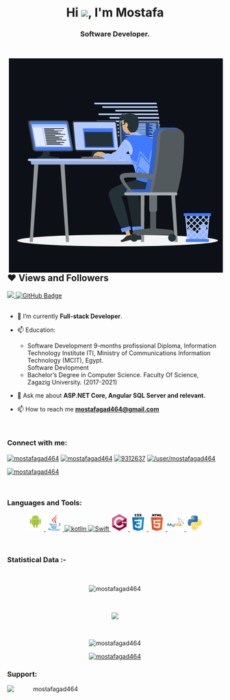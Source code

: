 <h1 align="center">Hi <img src="https://raw.githubusercontent.com/MartinHeinz/MartinHeinz/master/wave.gif" width="30px">, I'm Mostafa</h1>
<h3 align="center">Software Developer.</h3>


<br>


<p align="center"><img align="right" src="https://github.com/mostafagad464/mostafagad464/blob/main/animation_500_kxa883sd.gif" alt="adam-pw" /></p>

## ❤ Views and Followers
<a href="https://github.com/mostafagad464/github-profile-views-counter">
    <img src="https://komarev.com/ghpvc/?username=mostafagad464"> </a>
<a href="https://github.com/mostafagad464?tab=followers"><img src="https://img.shields.io/github/followers/mostafagad464?label=Followers&style=social" alt="GitHub Badge"></a>
<br><br>



- 🌱 I’m currently **Full-stack Developer**.

- 📫	Education: 
    - Software Development 9-months profissional Diploma, Information Technology Institute ITI, 
      Ministry of Communications Information Technology (MCIT), Egypt.  
      Software Devlopment
    - Bachelor’s Degree in Computer Science.
      Faculty Of Science, Zagazig University. (2017-2021)

- 💬 Ask me about **ASP.NET Core, Angular SQL Server and relevant.**
- 📫 How to reach me **mostafagad464@gmail.com**



<br>

<h3 align="left">Connect with me:</h3>
<p align="left">
<a href="https://twitter.com/mostafagad464" target="blank"><img align="center" src="https://raw.githubusercontent.com/rahuldkjain/github-profile-readme-generator/master/src/images/icons/Social/twitter.svg" alt="mostafagad464" height="30" width="40" /></a>
<a href="https://linkedin.com/in/mostafagad464" target="blank"><img align="center" src="https://raw.githubusercontent.com/rahuldkjain/github-profile-readme-generator/master/src/images/icons/Social/linked-in-alt.svg" alt="mostafagad464" height="30" width="40" /></a>
<a href="https://stackoverflow.com/users/9312637" target="blank"><img align="center" src="https://raw.githubusercontent.com/rahuldkjain/github-profile-readme-generator/master/src/images/icons/Social/stack-overflow.svg" alt="9312637" height="30" width="40" /></a>
<a href="https://auth.geeksforgeeks.org/user//user/mostafagad464" target="blank"><img align="center" src="https://raw.githubusercontent.com/rahuldkjain/github-profile-readme-generator/master/src/images/icons/Social/geeks-for-geeks.svg" alt="/user/mostafagad464" height="30" width="40" /></a>
<p align="left"> <a href="https://twitter.com/mostafagad464" target="blank"><img src="https://img.shields.io/twitter/follow/mostafagad464?logo=twitter&style=for-the-badge" alt="mostafagad464" /></a> </p>
</p>

<br>
<h3 align="left">Languages and Tools:</h3>
<p align="center"> <a href="https://developer.android.com" target="_blank" rel="noreferrer"> <img
      src="https://raw.githubusercontent.com/devicons/devicon/master/icons/android/android-original-wordmark.svg"
      alt="android" width="40" height="40" />
       </a>
        <a href="https://www.java.com" target="_blank" rel="noreferrer"> <img
      src="https://raw.githubusercontent.com/devicons/devicon/master/icons/java/java-original.svg" alt="java" width="40"
      height="40" /> </a> 
        <a href="https://kotlinlang.org" target="_blank" rel="noreferrer">
    <img src="https://www.vectorlogo.zone/logos/kotlinlang/kotlinlang-icon.svg" alt="kotlin" width="40" height="40" />
  </a>
       <a href="https://www.apple.com/eg/" target="_blank" rel="noreferrer"> <img
      src="https://camo.githubusercontent.com/ca12405560eda1428010c0094efcf0ef2e9f2339e6f6c6e08b9dc0a12c97ca25/68747470733a2f2f73776966742e6f72672f6173736574732f696d616765732f73776966742e737667"
      alt="Swift" width="100" height="40" /> </a>
      <a href="https://www.w3schools.com/cpp/" target="_blank" rel="noreferrer">
    <img src="https://raw.githubusercontent.com/devicons/devicon/master/icons/cplusplus/cplusplus-original.svg"
      alt="cplusplus" width="40" height="40" /> </a> <a href="https://www.w3schools.com/css/" target="_blank"
    rel="noreferrer"> <img
      src="https://raw.githubusercontent.com/devicons/devicon/master/icons/css3/css3-original-wordmark.svg" alt="css3"
      width="40" height="40" /> </a> <a href="https://www.w3.org/html/" target="_blank" rel="noreferrer"> <img
      src="https://raw.githubusercontent.com/devicons/devicon/master/icons/html5/html5-original-wordmark.svg"
      alt="html5" width="40" height="40" /> </a> 
      <a href="https://www.mysql.com/" target="_blank" rel="noreferrer"> <img
      src="https://raw.githubusercontent.com/devicons/devicon/master/icons/mysql/mysql-original-wordmark.svg"
      alt="mysql" width="40" height="40" /> </a> </a>
     <a href="https://www.python.org" target="_blank" rel="noreferrer"> <img
      src="https://raw.githubusercontent.com/devicons/devicon/master/icons/python/python-original.svg" alt="python"
      width="40" height="40" /> </a>  </p>

<br>

</div>


<h3>Statistical Data :-</h3>

<br>
<p align="center"><img align="center"
    src="https://github-readme-stats.vercel.app/api/top-langs?username=mostafagad464&show_icons=false&locale=en&bg_color=0d1117&text_color=ffffff&layout=compact"
    alt="mostafagad464" 
    bg_color=#808080/>
</p>
<br>
<p align="center">
<img src="https://github-readme-stats.vercel.app/api?username=mostafagad464&show_icons=true&theme=midnight-purple" align="center">
</p>
<br>
<p align="center"><img align="center" src="https://github-readme-streak-stats.herokuapp.com/?user=mostafagad464&theme=dark&background=0d1117&date_format=M%20j%5B%2C%20Y%5D" alt="mostafagad464" /></p>
      
<p align="center"> <a href="https://github.com/ryo-ma/github-profile-trophy"><img src="https://github-profile-trophy.vercel.app/?username=mostafagad464" alt="mostafagad464" /></a> </p>

<h3 align="left">Support:</h3>
<p align="center"><a href="https://www.buymeacoffee.com/mostafagad464"> <img align="left" src="https://cdn.buymeacoffee.com/buttons/v2/default-yellow.png" height="50" width="210" alt="mostafagad464" /></a></p><br><br>